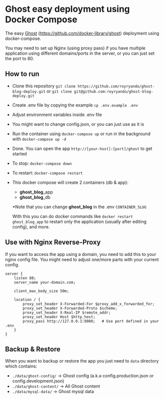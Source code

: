 # Ghost easy deployment using Docker Compose

The easy [Ghost](https://ghost.org/) (https://github.com/docker-library/ghost) deployment using docker-compose.

You may need to set up Nginx (using proxy pass) if you have multiple application using different domains/ports in the server, or you can just set the port to 80.  

## How to run

- Clone this repository `git clone https://github.com/royryando/ghost-blog-deploy.git` or `git clone git@github.com:royryando/ghost-blog-deploy.git`
- Create .env file by copying the example `cp .env.example .env`
- Adjust environment variables inside .env file
- You might want to change config.json, or you can just use as it is
- Run the container using `docker-compose up` or run in the background with `docker-compose up -d`
- Done. You can open the app `http://[your-host]:[port]/ghost` to get started
- To stop: `docker-compose down`
- To restart: `docker-compose restart`
- This docker compose will create 2 containers (db & app):
  - **ghost_blog**_app
  - **ghost_blog**_db

  *Note that you can change **ghost_blog** in the .env `CONTAINER_SLUG` 
  
  With this you can do docker commands like `docker restart ghost_blog_app` to restart only the application (usually after editing config), and more.

## Use with Nginx Reverse-Proxy

If you want to access the app using a domain, you need to add this to your nginx config file. You might need to adjust one/more parts with your current config.

```nginx
server {
    listen 80;
    server_name your-domain.com;

    client_max_body_size 50m;

    location / {
        proxy_set_header X-Forwarded-For $proxy_add_x_forwarded_for;
        proxy_set_header X-Forwarded-Proto $scheme;
        proxy_set_header X-Real-IP $remote_addr;
        proxy_set_header Host $http_host;
        proxy_pass http://127.0.0.1:8080;   # Use port defined in your .env
    }
}
```

## Backup & Restore

When you want to backup or restore the app you just need to `data` directory which contains:
- `./data/ghost-config/` -> Ghost config (a.k.a config.production.json or config.development.json)
- `./data/ghost-content/` -> All Ghost content
- `./data/mysql-data/` -> Ghost mysql data
